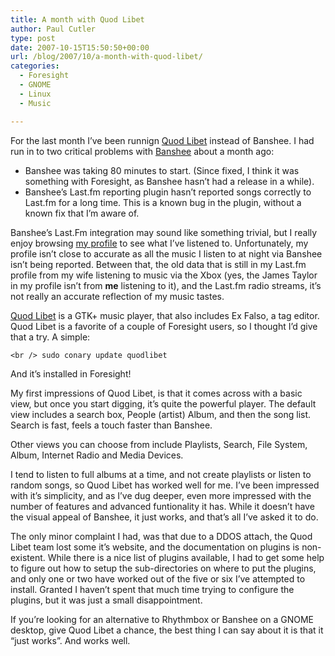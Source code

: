 ```yaml
---
title: A month with Quod Libet
author: Paul Cutler
type: post
date: 2007-10-15T15:50:50+00:00
url: /blog/2007/10/a-month-with-quod-libet/
categories:
  - Foresight
  - GNOME
  - Linux
  - Music

---
```

For the last month I&#8217;ve been runnign [Quod Libet][1] instead of Banshee. I had run in to two critical problems with [Banshee][2] about a month ago:

  * Banshee was taking 80 minutes to start. (Since fixed, I think it was something with Foresight, as Banshee hasn&#8217;t had a release in a while).
  * Banshee&#8217;s Last.fm reporting plugin hasn&#8217;t reported songs correctly to Last.fm for a long time. This is a known bug in the plugin, without a known fix that I&#8217;m aware of.

Banshee&#8217;s Last.Fm integration may sound like something trivial, but I really enjoy browsing [my profile][3] to see what I&#8217;ve listened to. Unfortunately, my profile isn&#8217;t close to accurate as all the music I listen to at night via Banshee isn&#8217;t being reported. Between that, the old data that is still in my Last.fm profile from my wife listening to music via the Xbox (yes, the James Taylor in my profile isn&#8217;t from **me** listening to it), and the Last.fm radio streams, it&#8217;s not really an accurate reflection of my music tastes.

[Quod Libet][1] is a GTK+ music player, that also includes Ex Falso, a tag editor. Quod Libet is a favorite of a couple of Foresight users, so I thought I&#8217;d give that a try. A simple:
  
`<br />
sudo conary update quodlibet`

And it&#8217;s installed in Foresight!

My first impressions of Quod Libet, is that it comes across with a basic view, but once you start digging, it&#8217;s quite the powerful player. The default view includes a search box, People (artist) Album, and then the song list. Search is fast, feels a touch faster than Banshee.

Other views you can choose from include Playlists, Search, File System, Album, Internet Radio and Media Devices.

I tend to listen to full albums at a time, and not create playlists or listen to random songs, so Quod Libet has worked well for me. I&#8217;ve been impressed with it&#8217;s simplicity, and as I&#8217;ve dug deeper, even more impressed with the number of features and advanced funtionality it has. While it doesn&#8217;t have the visual appeal of Banshee, it just works, and that&#8217;s all I&#8217;ve asked it to do.

The only minor complaint I had, was that due to a DDOS attach, the Quod Libet team lost some it&#8217;s website, and the documentation on plugins is non-existent. While there is a nice list of plugins available, I had to get some help to figure out how to setup the sub-directories on where to put the plugins, and only one or two have worked out of the five or six I&#8217;ve attempted to install. Granted I haven&#8217;t spent that much time trying to configure the plugins, but it was just a small disappointment.

If you&#8217;re looking for an alternative to Rhythmbox or Banshee on a GNOME desktop, give Quod Libet a chance, the best thing I can say about it is that it &#8220;just works&#8221;. And works well.

 [1]: http://www.sacredchao.net/quodlibet
 [2]: http://www.banshee-project.org
 [3]: http://www.last.fm/user/silwenae/